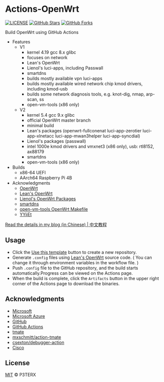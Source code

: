 # Actions-OpenWrt

[![LICENSE](https://img.shields.io/github/license/mashape/apistatus.svg?style=flat-square&label=LICENSE)](https://github.com/P3TERX/Actions-OpenWrt/blob/master/LICENSE)
[![GitHub Stars](https://img.shields.io/github/stars/P3TERX/Actions-OpenWrt.svg?style=flat-square&label=Stars&logo=github)](https://github.com/P3TERX/Actions-OpenWrt/stargazers)
[![GitHub Forks](https://img.shields.io/github/forks/P3TERX/Actions-OpenWrt.svg?style=flat-square&label=Forks&logo=github)](https://github.com/P3TERX/Actions-OpenWrt/fork)

Build OpenWrt using GitHub Actions

- Features
  - V1
    - kernel 4.19 gcc 8.x glibc
    - focuses on network
    - Lean's OpenWrt
    - Lienol's luci-apps, including Passwall
    - smartdns
    - builds mostly available vpn luci-apps
    - builds mostly available wired network chip kmod drivers, including kmod-usb
    - builds some network diagnosis tools, e.g. knot-dig, nmap, arp-scan, ss
    - open-vm-tools (x86 only)
  - V2
    - kernel 5.4 gcc 9.x glibc
    - official OpenWrt master branch
    - minimal build
    - Lean's packages (openwrt-fullconenat luci-app-zerotier luci-app-xlnetacc luci-app-mwan3helper luci-app-syncdial)
    - Lienol's packages (passwall)
    - intel 1000e kmod drivers and vmxnet3 (x86 only), usb: rtl8152, ax88179
    - smartdns
    - open-vm-tools (x86 only)
- Builds
  - x86-64 UEFI
  - AArch64 Raspberry Pi 4B
- Acknowledgments
  - [OpenWrt](https://github.com/openwrt/openwrt)
  - [Lean's OpenWrt](https://github.com/coolsnowwolf/lede)
  - [Lienol's OpenWrt Packages](https://github.com/Lienol/openwrt-package)
  - [smartdns](https://github.com/pymumu/smartdns)
  - [open-vm-tools OpenWrt Makefile](https://github.com/srchack/custom-packages)
  - [YYiiEt](https://github.com/YYiiEt/Actions-OpenWrt-RaspberryPi4)
   
[Read the details in my blog (in Chinese) | 中文教程](https://p3terx.com/archives/build-openwrt-with-github-actions.html)

## Usage

- Click the [Use this template](https://github.com/P3TERX/Actions-OpenWrt/generate) button to create a new repository.
- Generate `.config` files using [Lean's OpenWrt](https://github.com/coolsnowwolf/lede) source code. ( You can change it through environment variables in the workflow file. )
- Push `.config` file to the GitHub repository, and the build starts automatically.Progress can be viewed on the Actions page.
- When the build is complete, click the `Artifacts` button in the upper right corner of the Actions page to download the binaries.

## Acknowledgments
- [Microsoft](https://www.microsoft.com)
- [Microsoft Azure](https://azure.microsoft.com)
- [GitHub](https://github.com)
- [GitHub Actions](https://github.com/features/actions)
- [tmate](https://github.com/tmate-io/tmate)
- [mxschmitt/action-tmate](https://github.com/mxschmitt/action-tmate)
- [csexton/debugger-action](https://github.com/csexton/debugger-action)
- [Cisco](https://www.cisco.com/)

## License

[MIT](https://github.com/P3TERX/Actions-OpenWrt/blob/master/LICENSE) © P3TERX
